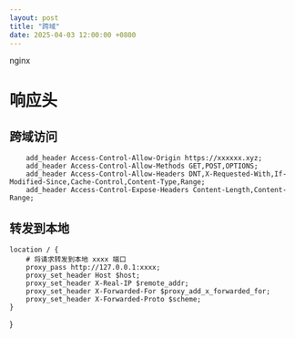```yaml
---
layout: post
title: "跨域"
date: 2025-04-03 12:00:00 +0800
---
```

nginx 

# 响应头

## 跨域访问
 

        add_header Access-Control-Allow-Origin https://xxxxxx.xyz;
        add_header Access-Control-Allow-Methods GET,POST,OPTIONS;
        add_header Access-Control-Allow-Headers DNT,X-Requested-With,If-Modified-Since,Cache-Control,Content-Type,Range;
        add_header Access-Control-Expose-Headers Content-Length,Content-Range;


## 转发到本地

    location / {
        # 将请求转发到本地 xxxx 端口
        proxy_pass http://127.0.0.1:xxxx;
        proxy_set_header Host $host;
        proxy_set_header X-Real-IP $remote_addr;
        proxy_set_header X-Forwarded-For $proxy_add_x_forwarded_for;
        proxy_set_header X-Forwarded-Proto $scheme;
    }
}
